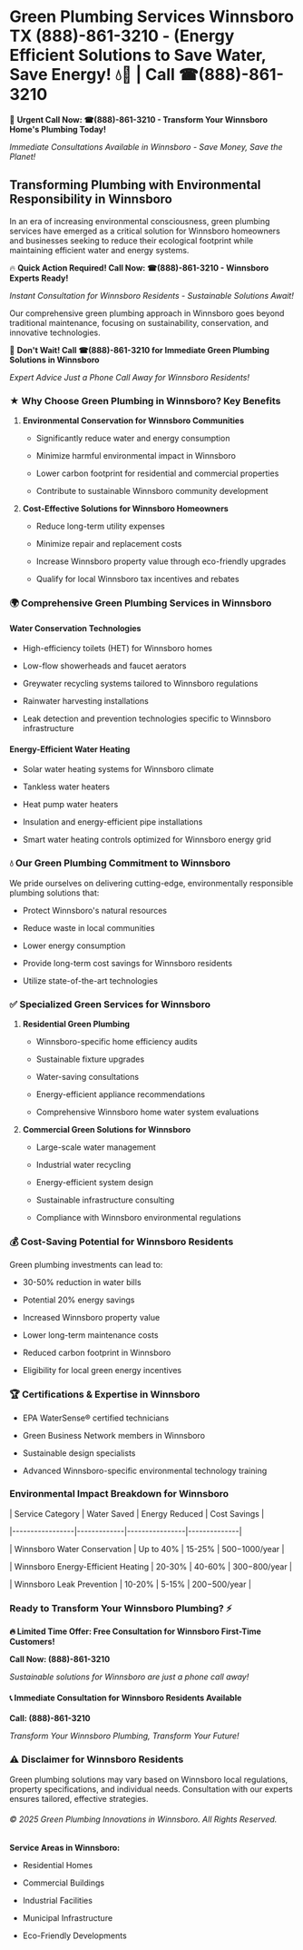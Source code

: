 # Green Plumbing Services Winnsboro TX (888)-861-3210 - (Energy Efficient Solutions to Save Water, Save Energy! 💧🌿 | Call ☎(888)-861-3210

🚨 **Urgent Call Now: ☎(888)-861-3210 - Transform Your Winnsboro Home's Plumbing Today!**
*Immediate Consultations Available in Winnsboro - Save Money, Save the Planet!*

## Transforming Plumbing with Environmental Responsibility in Winnsboro

In an era of increasing environmental consciousness, green plumbing services have emerged as a critical solution for Winnsboro homeowners and businesses seeking to reduce their ecological footprint while maintaining efficient water and energy systems. 

🔥 **Quick Action Required! Call Now: ☎(888)-861-3210 - Winnsboro Experts Ready!**
*Instant Consultation for Winnsboro Residents - Sustainable Solutions Await!*

Our comprehensive green plumbing approach in Winnsboro goes beyond traditional maintenance, focusing on sustainability, conservation, and innovative technologies.

🚨 **Don't Wait! Call ☎(888)-861-3210 for Immediate Green Plumbing Solutions in Winnsboro**
*Expert Advice Just a Phone Call Away for Winnsboro Residents!*

### ★ Why Choose Green Plumbing in Winnsboro? Key Benefits

1. **Environmental Conservation for Winnsboro Communities** 
   - Significantly reduce water and energy consumption
   - Minimize harmful environmental impact in Winnsboro
   - Lower carbon footprint for residential and commercial properties
   - Contribute to sustainable Winnsboro community development

2. **Cost-Effective Solutions for Winnsboro Homeowners** 
   - Reduce long-term utility expenses
   - Minimize repair and replacement costs
   - Increase Winnsboro property value through eco-friendly upgrades
   - Qualify for local Winnsboro tax incentives and rebates

### 🌍 Comprehensive Green Plumbing Services in Winnsboro

#### Water Conservation Technologies
- High-efficiency toilets (HET) for Winnsboro homes
- Low-flow showerheads and faucet aerators
- Greywater recycling systems tailored to Winnsboro regulations
- Rainwater harvesting installations
- Leak detection and prevention technologies specific to Winnsboro infrastructure

#### Energy-Efficient Water Heating
- Solar water heating systems for Winnsboro climate
- Tankless water heaters
- Heat pump water heaters
- Insulation and energy-efficient pipe installations
- Smart water heating controls optimized for Winnsboro energy grid

### 💧 Our Green Plumbing Commitment to Winnsboro

We pride ourselves on delivering cutting-edge, environmentally responsible plumbing solutions that:
- Protect Winnsboro's natural resources
- Reduce waste in local communities
- Lower energy consumption
- Provide long-term cost savings for Winnsboro residents
- Utilize state-of-the-art technologies

### ✅ Specialized Green Services for Winnsboro

1. **Residential Green Plumbing**
   - Winnsboro-specific home efficiency audits
   - Sustainable fixture upgrades
   - Water-saving consultations
   - Energy-efficient appliance recommendations
   - Comprehensive Winnsboro home water system evaluations

2. **Commercial Green Solutions for Winnsboro**
   - Large-scale water management
   - Industrial water recycling
   - Energy-efficient system design
   - Sustainable infrastructure consulting
   - Compliance with Winnsboro environmental regulations

### 💰 Cost-Saving Potential for Winnsboro Residents

Green plumbing investments can lead to:
- 30-50% reduction in water bills
- Potential 20% energy savings
- Increased Winnsboro property value
- Lower long-term maintenance costs
- Reduced carbon footprint in Winnsboro
- Eligibility for local green energy incentives

### 🏆 Certifications & Expertise in Winnsboro

- EPA WaterSense® certified technicians
- Green Business Network members in Winnsboro
- Sustainable design specialists
- Advanced Winnsboro-specific environmental technology training

### Environmental Impact Breakdown for Winnsboro

| Service Category | Water Saved | Energy Reduced | Cost Savings |
|-----------------|-------------|----------------|--------------|
| Winnsboro Water Conservation | Up to 40% | 15-25% | $500-$1000/year |
| Winnsboro Energy-Efficient Heating | 20-30% | 40-60% | $300-$800/year |
| Winnsboro Leak Prevention | 10-20% | 5-15% | $200-$500/year |

### Ready to Transform Your Winnsboro Plumbing? ⚡

**🔥 Limited Time Offer: Free Consultation for Winnsboro First-Time Customers!**

**Call Now: (888)-861-3210**
*Sustainable solutions for Winnsboro are just a phone call away!*

#### 📞 Immediate Consultation for Winnsboro Residents Available

**Call: (888)-861-3210**
*Transform Your Winnsboro Plumbing, Transform Your Future!*

### ⚠️ Disclaimer for Winnsboro Residents

Green plumbing solutions may vary based on Winnsboro local regulations, property specifications, and individual needs. Consultation with our experts ensures tailored, effective strategies.

###### © 2025 Green Plumbing Innovations in Winnsboro. All Rights Reserved.

**Service Areas in Winnsboro:** 
- Residential Homes
- Commercial Buildings
- Industrial Facilities
- Municipal Infrastructure
- Eco-Friendly Developments